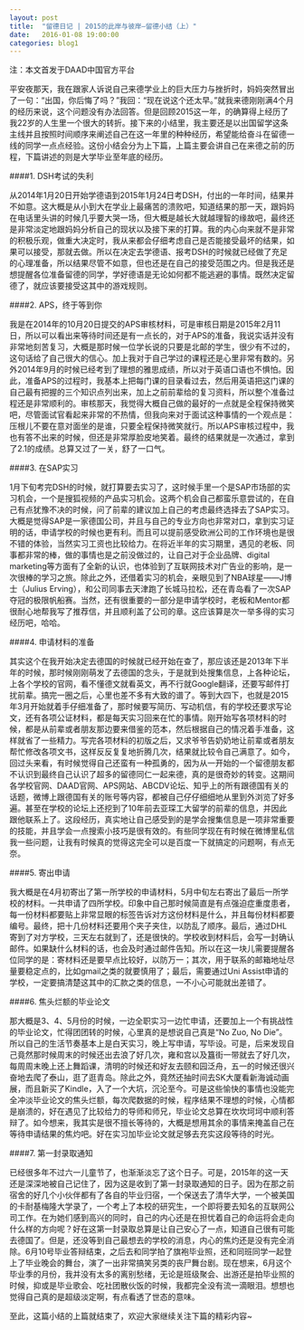 ```yaml
---
layout: post
title:  "留德日记 | 2015的此岸与彼岸—留德小结（上）"
date:   2016-01-08 19:00:00
categories: blog1
---
```


注：本文首发于DAAD中国官方平台

平安夜那天，我在跟家人诉说自己来德学业上的巨大压力与挫折时，妈妈突然冒出了一句：“出国，你后悔了吗？”我回：“现在说这个还太早。”就我来德刚刚满4个月的经历来说，这个问题没有办法回答。但是回顾2015这一年，的确算得上经历了我22岁的人生里一个很大的转折。接下来的小结里，我主要还是以出国留学这条主线并且按照时间顺序来阐述自己在这一年里的种种经历，希望能给奋斗在留德一线的同学一点点经验。这份小结会分为上下篇，上篇主要会讲自己在来德之前的历程，下篇讲述的则是大学毕业至年底的经历。

####1. DSH考试的失利

从2014年1月20日开始学德语到2015年1月24日考DSH，付出的一年时间，结果并不如意。这大概是从小到大在学业上最痛苦的溃败吧，知道结果的那一天，跟妈妈在电话里头讲的时候几乎要大哭一场，但大概是越长大就越理智的缘故吧，最终还是非常淡定地跟妈妈分析自己的现状以及接下来的打算。我的内心向来就不是非常的积极乐观，做重大决定时，我从来都会仔细考虑自己是否能接受最坏的结果，如果可以接受，那就去做。所以在决定去学德语、报考DSH的时候就已经做了充足的心理准备，所以结果尽管不如意，但也还是在自己的接受范围之内。但是我还是想提醒各位准备留德的同学，学好德语是无论如何都不能逃避的事情。既然决定留德了，就应该要接受这其中的游戏规则。

####2. APS，终于等到你

我是在2014年的10月20日提交的APS审核材料，可是审核日期是2015年2月11日，所以可以看出来等待时间还是有一点长的，对于APS的准备，我说实话并没有非常地刻苦复习，大概是那时候一位学长说的只要是北邮的学生，很少有不过的，这句话给了自己很大的信心。加上我对于自己学过的课程还是心里非常有数的。另外2014年9月的时候已经考到了理想的雅思成绩，所以对于英语口语也不惧怕。因此，准备APS的过程时，我基本上把每门课的目录看过去，然后用英语把这门课的自己最有把握的三个知识点列出来，加上之前前辈给的复习资料，所以整个准备过程还是非常顺利的。审核那天，我觉得大概自己做的最好的一点就是全程保持微笑吧，尽管面试官看起来非常的不热情，但我向来对于面试这种事情的一个观点是：压根儿不要在意对面坐的是谁，只要全程保持微笑就行。所以APS审核过程中，我也有答不出来的时候，但还是非常厚脸皮地笑着。最终的结果就是一次通过，拿到了2.1的成绩。总算又过了一关，舒了一口气。

####3. 在SAP实习

1月下旬考完DSH的时候，就打算要去实习了，这时候手里一个是SAP市场部的实习机会，一个是搜狐视频的产品实习机会。这两个机会自己都蛮乐意尝试的，在自己有点犹豫不决的时候，问了前辈的建议加上自己的考虑最终选择去了SAP实习。大概是觉得SAP是一家德国公司，并且与自己的专业方向也非常对口，拿到实习证明的话，申请学校的时候也更有利。而且可以提前感受欧洲公司的工作环境也是很不错的体验，当然实习工资也比较给力。在将近半年的实习期里，遇见的老板、同事都非常的棒，做的事情也是之前没做过的，让自己对于企业品牌、digital marketing等方面有了全新的认识，也体验到了互联网技术对广告业的影响，是一次很棒的学习之旅。除此之外，还借着实习的机会，亲眼见到了NBA球星——J博士（Julius Erving），和公司同事去天津跑了长城马拉松，还在青岛看了一次SAP夺冠的极限帆船赛。当然，还有很重要的一部分是申请学校时，老板和Mentor都很耐心地帮我写了推荐信，并且顺利盖了公司的章。这应该算是次一举多得的实习经历吧，哈哈。

####4. 申请材料的准备

其实这个在我开始决定去德国的时候就已经开始在查了，那应该还是2013年下半年的时候，那时候刚刚萌发了去德国的念头，于是就到处搜集信息，上各种论坛，上各个学校的官网，看不懂德文就看英文，再不行就Google翻译，还要写邮件打扰前辈。搞完一圈之后，心里也差不多有大致的谱了。等到大四下，也就是2015年3月开始就着手仔细准备了，那时候要写简历、写动机信，有的学校还要求写论文，还有各项公证材料，都是每天实习回来在忙的事情。刚开始写各项材料的时候，都是从前辈或者朋友那边要来借鉴的范本，然后根据自己的情况着手准备，这样就省了一些精力。写完各项材料的初版之后，又求爷爷告奶奶地让前辈或者朋友帮忙修改各项文书，这样反反复复地折腾几次，结果就比较令自己满意了。如今，回过头来看，有时候觉得自己还蛮有一种孤勇的，因为从一开始的一个留德朋友都不认识到最终自己认识了超多的留德同仁一起来德，真的是很奇妙的转变。这期间各学校官网、DAAD官网、APS网站、ABCDV论坛、知乎上的所有跟德国有关的话题，微博上跟德国有关的账号等内容，都被自己仔仔细细地从里到外浏览了好多遍。甚至在学校的论坛上还挖到了10年前去亚琛工大留学的前辈的信息，并因此跟他联系上了。这段经历，真实地让自己感受到的是学会搜集信息是一项非常重要的技能，并且学会一点搜索小技巧是很有效的。有些同学现在有时候在微博里私信我一些问题，让我有时候真的觉得这完全可以是百度一下就搞定的问题啊，有点无奈。

####5. 寄出申请

我大概是在4月初寄出了第一所学校的申请材料，5月中旬左右寄出了最后一所学校的材料。一共申请了四所学校。印象中自己那时候简直是有点强迫症重度患者，每一份材料都要贴上非常显眼的标签告诉对方这份材料是什么，并且每份材料都要编号。最终，把十几份材料还要用个夹子夹住，以防乱了顺序。最后，通过DHL寄到了对方学校，三天左右就到了，还是很快的。学校收到材料后，会写一封确认邮件。如果缺什么材料的话，也会及时通过邮件告知。所以在这一块儿需要提醒各位同学的是：寄材料还是要早点比较好，以防万一；其次，用于联系的邮箱地址尽量要稳定点的，比如gmail之类的就要慎用了；最后，需要通过Uni Assist申请的学校，一定要搞清楚这其中的汇款之类的信息，一不小心可能就出差错了。

####6. 焦头烂额的毕业论文

那大概是3、4、5月份的时候，一边全职实习一边忙申请，还要加上一个有挑战性的毕业论文，忙得团团转的时候，心里真的是想说自己真是“No Zuo, No Die”。所以自己的生活节奏基本上是白天实习，晚上写申请，写毕设。可是，后来发现自己竟然那时候周末的时候还出去浪了好几次，雍和宫以及簋街一带就去了好几次，每周周末晚上还上舞蹈课，清明的时候还和好友去颐和园泛舟，五一的时候还很兴奋地去爬了泰山，逛了逛青岛。除此之外，竟然还抽时间去SK大厦看新海诚动画展，而且新买了Kindle，入了一个大坑，沉沦至今。可是这些愉快的事情也没能完全冲淡毕业论文的焦头烂额，每次爬数据的时候，程序结果不理想的时候，心情都是崩溃的，好在遇见了比较给力的导师和师兄，毕业论文总算在坎坎坷坷中顺利答辩了。如今想来，我其实是很不擅长等待的，大概是想用其余的事情来掩盖自己在等待申请结果的焦灼吧。好在实习加毕业论文就足够去充实这段等待的时光。

####7. 第一封录取通知

已经很多年不过六一儿童节了，也渐渐淡忘了这个日子。可是，2015年的这一天还是深深地被自己记住了，因为这是收到了第一封录取通知的日子。因为在那之前宿舍的好几个小伙伴都有了各自的毕业归宿，一个保送去了清华大学，一个被美国的卡耐基梅隆大学录了，一个考上了本校的研究生，一个即将要去知名的互联网公司工作。在为她们感到高兴的同时，自己的内心还是在担忧着自己的命运将会走向什么样的方向呢？好在这第一封录取总算是让自己安心了一点，知道自己很有可能去德国了。但是，还没等到自己最想去的学校的消息，内心的焦灼还是没有完全消除。6月10号毕业答辩结束，之后去和同学拍了旗袍毕业照，还和同班同学一起登上了毕业晚会的舞台，演了一出非常搞笑另类的丧尸舞台剧。现在想来，6月这个毕业季的月份，我并没有太多的离别愁绪，无论是班级聚会、出游还是拍毕业照的时候，抑或是毕业歌会、吃社团散伙饭的时候，我都完全没有流一滴眼泪。想想也觉得自己真的是超级淡定啊，有点看透了世态的意味。

至此，这篇小结的上篇就结束了，欢迎大家继续关注下篇的精彩内容~

